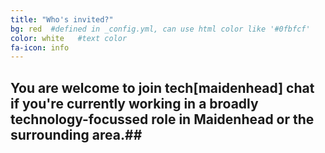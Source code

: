 ```yaml
---
title: "Who's invited?"
bg: red  #defined in _config.yml, can use html color like '#0fbfcf'
color: white   #text color
fa-icon: info
---
```


## You are welcome to join tech[maidenhead] chat if you're currently working in a broadly technology-focussed role in Maidenhead or the surrounding area.##
